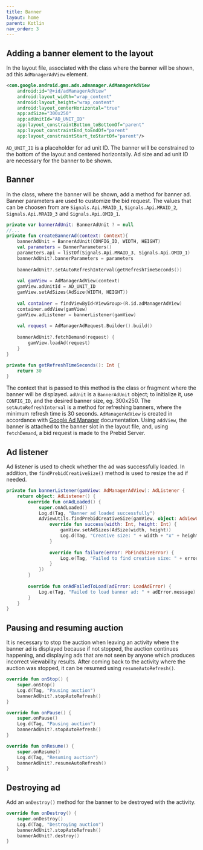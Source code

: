 ```yaml
---
title: Banner
layout: home
parent: Kotlin
nav_order: 3
---
```



## Adding a banner element to the layout

In the layout file, associated with the class where the banner will be shown, ad this `AdManagerAdView` element. 
```xml
<com.google.android.gms.ads.admanager.AdManagerAdView
    android:id="@+id/adManagerAdView"
    android:layout_width="wrap_content"
    android:layout_height="wrap_content"
    android:layout_centerHorizontal="true"
    app:adSize="300x250"
    app:adUnitId="AD_UNIT_ID"
    app:layout_constraintBottom_toBottomOf="parent"
    app:layout_constraintEnd_toEndOf="parent"
    app:layout_constraintStart_toStartOf="parent"/>
```
`AD_UNIT_ID` is a placeholder for ad unit ID. The banner will be constrained to the bottom of the layout and centered horizontally. Ad size and ad unit ID are necessary for the banner to be shown.

## Banner 
In the class, where the banner will be shown, add a method for banner ad. Banner parameters are used to customize the bid request. The values that can be choosen from are `Signals.Api.MRAID_1`, `Signals.Api.MRAID_2`, `Signals.Api.MRAID_3` and `Signals.Api.OMID_1`.
```kotlin
private var bannerAdUnit: BannerAdUnit ? = null
//...
private fun createBannerAd(context: Context){
    bannerAdUnit = BannerAdUnit(CONFIG_ID, WIDTH, HEIGHT)
    val parameters = BannerParameters()
    parameters.api = listOf(Signals.Api.MRAID_3, Signals.Api.OMID_1)
    bannerAdUnit?.bannerParameters = parameters
    
    bannerAdUnit?.setAutoRefreshInterval(getRefreshTimeSeconds())
    
    val gamView = AdManagerAdView(context)
    gamView.adUnitId = AD_UNIT_ID
    gamView.setAdSizes(AdSize(WIDTH, HEIGHT))
    
    val container = findViewById<ViewGroup>(R.id.adManagerAdView)
    container.addView(gamView)
    gamView.adListener = bannerListener(gamView)
    
    val request = AdManagerAdRequest.Builder().build()
    
    bannerAdUnit?.fetchDemand(request) {
        gamView.loadAd(request)
    }
}

private fun getRefreshTimeSeconds(): Int {
    return 30
}
```
The context that is passed to this method is the class or fragment where the banner will be displayed. `adUnit` is a `BannerAdUnit` object; to initialize it, use `CONFIG_ID`, and the desired banner size, eg. 300x250. The `setAutoRefreshInterval` is a method for refreshing banners, where the minimum refresh time is 30 seconds. 
`AdManagerAdView` is created in accordance with [Google Ad Manager] documentation. Using `addView`, the banner is attached to the banner slot in the layout file, and, using `fetchDemand`, a bid request is made to the Prebid Server.

## Ad listener

Ad listener is used to check whether the ad was successfully loaded. In addition, the `findPrebidCreativeSize()` method is used to resize the ad if needed.
```kotlin
private fun bannerListener(gamView: AdManagerAdView): AdListener {
    return object: AdListener() {
        override fun onAdLoaded() {
            super.onAdLoaded()
            Log.d(Tag, "Banner ad loaded successfully")
            AdViewUtils.findPrebidCreativeSize(gamView, object: AdViewUtils.PbFindSizeListener {
                override fun success(width: Int, height: Int) {
                    gamView.setAdSizes(AdSize(width, height))
                    Log.d(Tag, "Creative size: " + width + "x" + height)
                }
            
                override fun failure(error: PbFindSizeError) {
                    Log.e(Tag, "Failed to find creative size: " + error.description)
                }
            })
        }
        
        override fun onAdFailedToLoad(adError: LoadAdError) {
            Log.e(Tag, "Failed to load banner ad: " + adError.message)
        }
    }
}
```

## Pausing and resuming auction
It is necessary to stop the auction when leaving an activity where the banner ad is displayed because if not stopped, the auction continues happening, and displaying ads that are not seen by anyone which produces incorrect viewability results. After coming back to the activity where the auction was stopped, it can be resumed using `resumeAutoRefresh()`.
```kotlin
override fun onStop() {
    super.onStop()
    Log.d(Tag, "Pausing auction")
    bannerAdUnit?.stopAutoRefresh()
}

override fun onPause() {
    super.onPause()
    Log.d(Tag, "Pausing auction")
    bannerAdUnit?.stopAutoRefresh()
}

override fun onResume() {
    super.onResume()
    Log.d(Tag, "Resuming auction")
    bannerAdUnit?.resumeAutoRefresh()
}
```

## Destroying ad

Add an `onDestroy()` method for the banner to be destroyed with the activity.
```kotlin
override fun onDestroy() {
    super.onDestroy()
    Log.d(Tag, "Destroying auction")
    bannerAdUnit?.stopAutoRefresh()
    bannerAdUnit?.destroy()
}
```

[Google Ad Manager]: https://developers.google.com/ad-manager/mobile-ads-sdk/android/banner#add_adview
